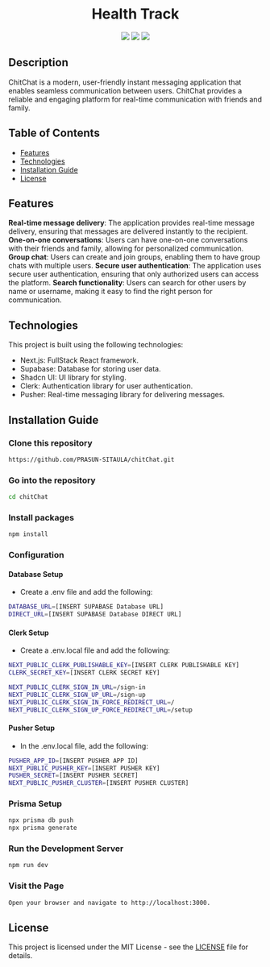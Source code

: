<h1 align="center">Health Track</h1>
<p align="center">
  <img src="https://img.shields.io/badge/Next.js-black?logo=next.js&logoColor=white">
  <img src="https://img.shields.io/badge/Supabase-3FCF8E?logo=supabase&logoColor=fff">
  <img src="https://github.com/PRASUN-SITAULA/carbonWise/assets/89672957/106f3a07-d14a-4ee9-9e0c-c8cfbc635a79">
</p>

## Description
ChitChat is a modern, user-friendly instant messaging application that enables seamless communication between users.
ChitChat provides a reliable and engaging platform for real-time communication with friends and family.

## Table of Contents

- [Features](#features)
- [Technologies](#technologies)
- [Installation Guide](#installation-guide)
- [License](#license)

## Features

**Real-time message delivery**: The application provides real-time message delivery, ensuring that messages are delivered instantly to the recipient.
**One-on-one conversations**: Users can have one-on-one conversations with their friends and family, allowing for personalized communication.
**Group chat**: Users can create and join groups, enabling them to have group chats with multiple users.
**Secure user authentication**: The application uses secure user authentication, ensuring that only authorized users can access the platform.
**Search functionality**: Users can search for other users by name or username, making it easy to find the right person for communication.

## Technologies

This project is built using the following technologies:

- Next.js: FullStack React framework.
- Supabase: Database for storing user data.
- Shadcn UI: UI library for styling.
- Clerk: Authentication library for user authentication.
- Pusher: Real-time messaging library for delivering messages.

## Installation Guide

### Clone this repository
```bash
https://github.com/PRASUN-SITAULA/chitChat.git
```
### Go into the repository
```bash
cd chitChat
```
### Install packages
```bash
npm install
```
### Configuration
#### Database Setup
- Create a .env file and add the following:
```bash
DATABASE_URL=[INSERT SUPABASE Database URL]
DIRECT_URL=[INSERT SUPABASE Database DIRECT URL]
```

#### Clerk Setup
- Create a .env.local file and add the following:
```bash
NEXT_PUBLIC_CLERK_PUBLISHABLE_KEY=[INSERT CLERK PUBLISHABLE KEY]
CLERK_SECRET_KEY=[INSERT CLERK SECRET KEY]

NEXT_PUBLIC_CLERK_SIGN_IN_URL=/sign-in
NEXT_PUBLIC_CLERK_SIGN_UP_URL=/sign-up
NEXT_PUBLIC_CLERK_SIGN_IN_FORCE_REDIRECT_URL=/
NEXT_PUBLIC_CLERK_SIGN_UP_FORCE_REDIRECT_URL=/setup
```

#### Pusher Setup
- In the .env.local file, add the following:
```bash
PUSHER_APP_ID=[INSERT PUSHER APP ID]
NEXT_PUBLIC_PUSHER_KEY=[INSERT PUSHER KEY]
PUSHER_SECRET=[INSERT PUSHER SECRET]
NEXT_PUBLIC_PUSHER_CLUSTER=[INSERT PUSHER CLUSTER]
```

### Prisma Setup
```bash
npx prisma db push
npx prisma generate
```
### Run the Development Server
```bash
npm run dev
```
### Visit the Page
```bash
Open your browser and navigate to http://localhost:3000.
```

## License

This project is licensed under the MIT License - see the [LICENSE](LICENSE) file for details.
